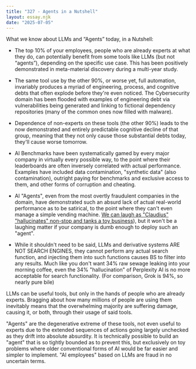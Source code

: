 ```yaml
---
title: "327 - Agents in a Nutshell"
layout: essay.njk
date: "2025-07-05"
---
```


What we know about LLMs and “Agents” today, in a Nutshell:

- The top 10% of your employees, people who are already experts at what they do, can potentially benefit from some tools like LLMs (but not “agents”), depending on the specific use case. This has been positively demonstrated in meta-material discovery during a multi-year study.

- The same tool use by the other 90%, or worse yet, full automation, invariably produces a myriad of engineering, process, and cognitive debts that often explode before they're even noticed. The Cybersecurity domain has been flooded with examples of engineering debt via vulnerabilities being generated and linking to fictional dependency repositories (many of the common ones now filled with malware).

- Dependence of non-experts on these tools (the other 90%) leads to the now demonstrated and entirely predictable cognitive decline of that group, meaning that they not only cause those substantial debts today, they'll cause worse tomorrow.

- AI Benchmarks have been systematically gamed by every major company in virtually every possible way, to the point where their leaderboards are often inversely correlated with actual performance. Examples have included data contamination, "synthetic data" (also contamination), outright paying for benchmarks and exclusive access to them, and other forms of corruption and cheating.

- AI "Agents", even from the most overtly fraudulent companies in the domain, have demonstrated such an absurd lack of actual real-world performance as to be satirical, to the point where they can't even manage a simple vending machine. [We can laugh as "Claudius" "hallucinates" non-stop and tanks a toy business](https://x.com/ns123abc/status/1938891832496095348)), but it won't be a laughing matter if your company is dumb enough to deploy such an "agent".

- While it shouldn't need to be said, LLMs and derivative systems ARE NOT SEARCH ENGINES, they cannot perform any actual search function, and injecting them into such functions causes BS to filter into any results. Much like you don't want 34% raw sewage leaking into your morning coffee, even the 34% "hallucination" of Perplexity AI is no more acceptable for search functionality. (For comparison, Grok is 94%, so nearly pure bile)

LLMs can be useful tools, but only in the hands of people who are already experts. Bragging about how many millions of people are using them inevitably means that the overwhelming majority are suffering damage, causing it, or both, through their usage of said tools.

"Agents" are the degenerative extreme of these tools, not even useful to experts due to the extended sequences of actions going largely unchecked as they drift into absolute absurdity. It is technically possible to build an "agent" that is so tightly bounded as to prevent this, but exclusively on toy problems where older conventional forms of AI would be far easier and simpler to implement. "AI employees" based on LLMs are fraud in no uncertain terms.